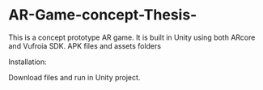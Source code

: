 # AR-Game-concept-Thesis-
This is a concept prototype AR game. It is built in Unity using both ARcore and Vufroia SDK. APK files and assets folders


Installation:

Download files and run in Unity project.
